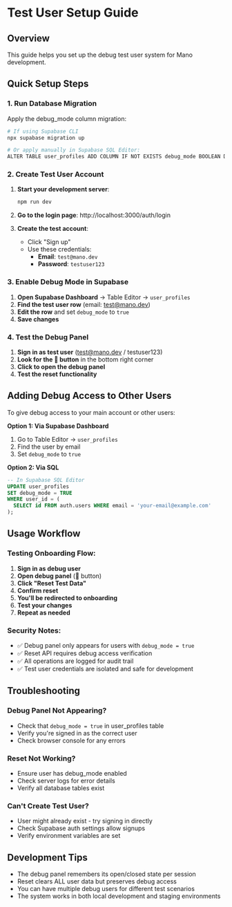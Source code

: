 # Test User Setup Guide

## Overview
This guide helps you set up the debug test user system for Mano development.

## Quick Setup Steps

### 1. Run Database Migration
Apply the debug_mode column migration:

```bash
# If using Supabase CLI
npx supabase migration up

# Or apply manually in Supabase SQL Editor:
ALTER TABLE user_profiles ADD COLUMN IF NOT EXISTS debug_mode BOOLEAN DEFAULT FALSE;
```

### 2. Create Test User Account
1. **Start your development server**:
   ```bash
   npm run dev
   ```

2. **Go to the login page**: http://localhost:3000/auth/login

3. **Create the test account**:
   - Click "Sign up" 
   - Use these credentials:
     - **Email**: `test@mano.dev`
     - **Password**: `testuser123`

### 3. Enable Debug Mode in Supabase
1. **Open Supabase Dashboard** → Table Editor → `user_profiles`
2. **Find the test user row** (email: test@mano.dev)
3. **Edit the row** and set `debug_mode` to `true`
4. **Save changes**

### 4. Test the Debug Panel
1. **Sign in as test user** (test@mano.dev / testuser123)
2. **Look for the 🐛 button** in the bottom right corner
3. **Click to open the debug panel**
4. **Test the reset functionality**

## Adding Debug Access to Other Users

To give debug access to your main account or other users:

**Option 1: Via Supabase Dashboard**
1. Go to Table Editor → `user_profiles`
2. Find the user by email
3. Set `debug_mode` to `true`

**Option 2: Via SQL**
```sql
-- In Supabase SQL Editor
UPDATE user_profiles 
SET debug_mode = TRUE 
WHERE user_id = (
  SELECT id FROM auth.users WHERE email = 'your-email@example.com'
);
```

## Usage Workflow

### Testing Onboarding Flow:
1. **Sign in as debug user**
2. **Open debug panel** (🐛 button)
3. **Click "Reset Test Data"**
4. **Confirm reset**
5. **You'll be redirected to onboarding**
6. **Test your changes**
7. **Repeat as needed**

### Security Notes:
- ✅ Debug panel only appears for users with `debug_mode = true`
- ✅ Reset API requires debug access verification
- ✅ All operations are logged for audit trail
- ✅ Test user credentials are isolated and safe for development

## Troubleshooting

### Debug Panel Not Appearing?
- Check that `debug_mode = true` in user_profiles table
- Verify you're signed in as the correct user
- Check browser console for any errors

### Reset Not Working?
- Ensure user has debug_mode enabled
- Check server logs for error details
- Verify all database tables exist

### Can't Create Test User?
- User might already exist - try signing in directly
- Check Supabase auth settings allow signups
- Verify environment variables are set

## Development Tips

- The debug panel remembers its open/closed state per session
- Reset clears ALL user data but preserves debug access
- You can have multiple debug users for different test scenarios
- The system works in both local development and staging environments 